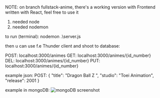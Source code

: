 NOTE: on branch fullstack-anime, there's a working version with Frontend written with React, feel free to use it

1. needed node
2. needed nodemon

to run (terminal): nodemon .\server.js

then u can use f.e Thunder client and shoot to database:

POST: localhost:3000/animes
GET: localhost:3000/animes/{id_number}
DEL: localhost:3000/animes/{id_number}
PUT: localhost:3000/animes/{id_number}

example json: 
POST: 
{
  "title": "Dragon Ball Z ",
  "studio": "Toei Animation",
  "release": 2001
}

example in mongoDB:
![mongoDB screenshot](https://github.com/arekdampc/anime-backend/assets/52856321/ccd8face-33d3-4565-9b00-6e87060f1004)
